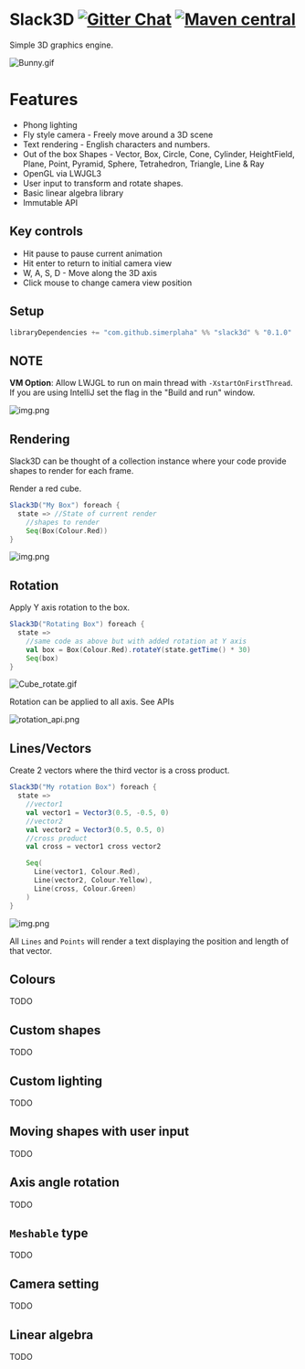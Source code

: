 # Slack3D [![Gitter Chat][gitter-badge]][gitter-link] [![Maven central][maven-badge]][maven-link]

[gitter-badge]: https://badges.gitter.im/Join%20Chat.svg

[gitter-link]: https://gitter.im/SwayDB-chat/Lobby

[maven-badge]: https://img.shields.io/maven-central/v/com.github.simerplaha/slack3d_2.13.svg

[maven-link]: https://search.maven.org/search?q=g:com.github.simerplaha%20AND%20a:slack3d_2.13

Simple 3D graphics engine.

![Bunny.gif](docs/bunny.gif)

# Features

- Phong lighting
- Fly style camera - Freely move around a 3D scene
- Text rendering - English characters and numbers.
- Out of the box Shapes - Vector, Box, Circle, Cone, Cylinder, HeightField, Plane, Point, Pyramid, Sphere, Tetrahedron,
  Triangle, Line & Ray
- OpenGL via LWJGL3
- User input to transform and rotate shapes.
- Basic linear algebra library
- Immutable API

## Key controls

- Hit pause to pause current animation
- Hit enter to return to initial camera view
- W, A, S, D - Move along the 3D axis
- Click mouse to change camera view position

## Setup

```scala
libraryDependencies += "com.github.simerplaha" %% "slack3d" % "0.1.0"
```

## NOTE

**VM Option**: Allow LWJGL to run on main thread with `-XstartOnFirstThread`. If you are using IntelliJ set the flag in
the "Build and run" window.

![img.png](docs/intellij_vm_option.png)

## Rendering

Slack3D can be thought of a collection instance where your code provide shapes to render for each frame.

Render a red cube.

```scala
Slack3D("My Box") foreach {
  state => //State of current render
    //shapes to render
    Seq(Box(Colour.Red))
}
```

![img.png](docs/red_cube.png)

## Rotation

Apply Y axis rotation to the box.

```scala
Slack3D("Rotating Box") foreach {
  state =>
    //same code as above but with added rotation at Y axis
    val box = Box(Colour.Red).rotateY(state.getTime() * 30)
    Seq(box)
}
```

![Cube_rotate.gif](docs/cube_rotate.gif)

Rotation can be applied to all axis. See APIs

![rotation_api.png](docs/rotation_api.png)

## Lines/Vectors

Create 2 vectors where the third vector is a cross product.

```scala
Slack3D("My rotation Box") foreach {
  state =>
    //vector1
    val vector1 = Vector3(0.5, -0.5, 0)
    //vector2
    val vector2 = Vector3(0.5, 0.5, 0)
    //cross product
    val cross = vector1 cross vector2

    Seq(
      Line(vector1, Colour.Red),
      Line(vector2, Colour.Yellow),
      Line(cross, Colour.Green)
    )
}
```

![img.png](docs/cross_product_vectors.png)

All `Lines` and `Points` will render a text displaying the position and length of that vector.


## Colours

TODO


## Custom shapes

TODO

## Custom lighting

TODO

## Moving shapes with user input

TODO

## Axis angle rotation

TODO

## `Meshable` type

TODO

## Camera setting

TODO

## Linear algebra

TODO
